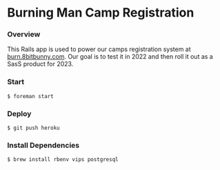 # Burning Man Camp Registration

### Overview

This Rails app is used to power our camps registration system at [burn.8bitbunny.com](https://burn.8bitbunny.com/). Our goal is to test it in 2022 and then roll it out as a SasS product for 2023.

### Start

```
$ foreman start
```

### Deploy

```
$ git push heroku
```

### Install Dependencies

```
$ brew install rbenv vips postgresql
```